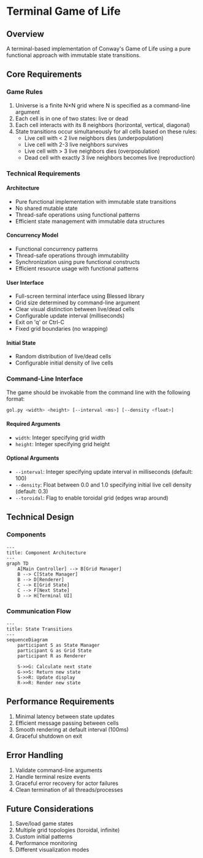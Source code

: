 # Terminal Game of Life

## Overview

A terminal-based implementation of Conway's Game of Life using a pure functional approach with immutable state transitions.

## Core Requirements

### Game Rules

1. Universe is a finite N×N grid where N is specified as a command-line argument
2. Each cell is in one of two states: live or dead
3. Each cell interacts with its 8 neighbors (horizontal, vertical, diagonal)
4. State transitions occur simultaneously for all cells based on these rules:
   - Live cell with < 2 live neighbors dies (underpopulation)
   - Live cell with 2-3 live neighbors survives
   - Live cell with > 3 live neighbors dies (overpopulation)
   - Dead cell with exactly 3 live neighbors becomes live (reproduction)

### Technical Requirements

#### Architecture

- Pure functional implementation with immutable state transitions
- No shared mutable state
- Thread-safe operations using functional patterns
- Efficient state management with immutable data structures

#### Concurrency Model

- Functional concurrency patterns
- Thread-safe operations through immutability
- Synchronization using pure functional constructs
- Efficient resource usage with functional patterns

#### User Interface

- Full-screen terminal interface using Blessed library
- Grid size determined by command-line argument
- Clear visual distinction between live/dead cells
- Configurable update interval (milliseconds)
- Exit on 'q' or Ctrl-C
- Fixed grid boundaries (no wrapping)

#### Initial State

- Random distribution of live/dead cells
- Configurable initial density of live cells

### Command-Line Interface

The game should be invokable from the command line with the following format:

```bash
gol.py <width> <height> [--interval <ms>] [--density <float>]
```

#### Required Arguments

- `width`: Integer specifying grid width
- `height`: Integer specifying grid height

#### Optional Arguments

- `--interval`: Integer specifying update interval in milliseconds (default: 100)
- `--density`: Float between 0.0 and 1.0 specifying initial live cell density (default: 0.3)
- `--toroidal`: Flag to enable toroidal grid (edges wrap around)

## Technical Design

### Components

```mermaid
---
title: Component Architecture
---
graph TD
    A[Main Controller] --> B[Grid Manager]
    B --> C[State Manager]
    B --> D[Renderer]
    C --> E[Grid State]
    C --> F[Next State]
    D --> H[Terminal UI]
```

### Communication Flow

```mermaid
---
title: State Transitions
---
sequenceDiagram
    participant S as State Manager
    participant G as Grid State
    participant R as Renderer
    
    S->>G: Calculate next state
    G->>S: Return new state
    S->>R: Update display
    R->>R: Render new state
```

## Performance Requirements

1. Minimal latency between state updates
2. Efficient message passing between cells
3. Smooth rendering at default interval (100ms)
4. Graceful shutdown on exit

## Error Handling

1. Validate command-line arguments
2. Handle terminal resize events
3. Graceful error recovery for actor failures
4. Clean termination of all threads/processes

## Future Considerations

1. Save/load game states
2. Multiple grid topologies (toroidal, infinite)
3. Custom initial patterns
4. Performance monitoring
5. Different visualization modes 
